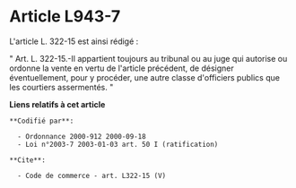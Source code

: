 # Article L943-7

L'article L. 322-15 est ainsi rédigé : 

" Art. L. 322-15.-Il appartient toujours au tribunal ou au juge qui autorise ou ordonne la vente en vertu de l'article
précédent, de désigner éventuellement, pour y procéder, une autre classe d'officiers publics que les courtiers assermentés. "

**Liens relatifs à cet article**

	**Codifié par**:

	  - Ordonnance 2000-912 2000-09-18
	  - Loi n°2003-7 2003-01-03 art. 50 I (ratification)

	**Cite**:

	  - Code de commerce - art. L322-15 (V)
